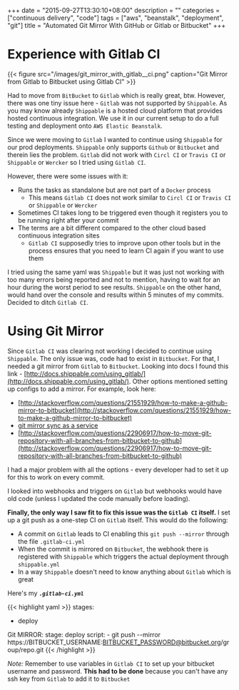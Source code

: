 +++
date = "2015-09-27T13:30:10+08:00"
description = ""
categories = ["continuous delivery", "code"]
tags = ["aws", "beanstalk", "deployment", "git"]
title = "Automated Git Mirror With GitHub or Gitlab or Bitbucket"
+++

# Experience with Gitlab CI

{{< figure src="/images/git_mirror_with_gitlab__ci.png" caption="Git Mirror from Gitlab to Bitbucket using Gitlab CI" >}}

Had to move from `BitBucket` to `Gitlab` which is really great, btw. However, there was one tiny issue here - `Gitlab` was not supported by `Shippable`.
As you may know already `Shippable` is a hosted cloud platform that provides hosted continuous integration. 
We use it in our current setup to do a full testing and deployment onto `AWS Elastic Beanstalk`.
  
Since we were moving to `Gitlab` I wanted to continue using `Shippable` for our prod deployments. `Shippable` only supports `Github` or `Bitbucket` and therein lies the problem.
`Gitlab` did not work with `Circl CI` or `Travis CI` or `Shippable` or `Wercker` so I tried using `Gitlab CI`. 

However, there were some issues with it:

- Runs the tasks as standalone but are not part of a `Docker` process
  - This means `Gitlab CI` does not work similar to `Circl CI` or `Travis CI` or `Shippable` or `Wercker`
- Sometimes CI takes long to be triggered even though it registers you to be running right after your commit
- The terms are a bit different compared to the other cloud based continuous integration sites
  - `Gitlab CI` supposedly tries to improve upon other tools but in the process ensures that you need to learn CI again if you want to use them

I tried using the same yaml was `Shippable` but it was just not working with too many errors being reported and not to mention, having to wait for an hour during the worst period to see results. 
`Shippable` on the other hand, would hand over the console and results within 5 minutes of my commits. Decided to ditch `Gitlab CI`.


# Using Git Mirror

Since `Gitlab CI` was clearing not working I decided to continue using `Shippable`. The only issue was, code had to exist in `Bitbucket`.
 For that, I needed a git mirror from `Gitlab` to `Bitbucket`. Looking into docs I found this link - [http://docs.shippable.com/using_gitlab/](http://docs.shippable.com/using_gitlab/).
 Other options mentioned setting up configs to add a mirror. For example, look here:
 
 - [http://stackoverflow.com/questions/21551929/how-to-make-a-github-mirror-to-bitbucket](http://stackoverflow.com/questions/21551929/how-to-make-a-github-mirror-to-bitbucket)
 - [git mirror sync as a service](https://github.com/git-mirror-sync/git-mirror-sync)
 - [http://stackoverflow.com/questions/22906917/how-to-move-git-repository-with-all-branches-from-bitbucket-to-github](http://stackoverflow.com/questions/22906917/how-to-move-git-repository-with-all-branches-from-bitbucket-to-github)
 
I had a major problem with all the options - every developer had to set it up for this to work on every commit.

I looked into webhooks and triggers on `Gitlab` but webhooks would have old code (unless I updated the code manually before loading).

**Finally, the only way I saw fit to fix this issue was the `Gitlab CI` itself.** I set up a git push as a one-step CI on `Gitlab` itself.
 This would do the following:
 
 - A commit on `Gitlab` leads to CI enabling this `git push --mirror` through the file `.gitlab-ci.yml`
 - When the commit is mirrored on `Bitbucket`, the webhook there is registered with `Shippable` which triggers the actual deployment through `shippable.yml`
 - In a way `Shippable` doesn't need to know anything about `Gitlab` which is great

Here's my ***`.gitlab-ci.yml`***

{{< highlight yaml >}}
stages:
  - deploy

Git MIRROR:
  stage: deploy
  script:
    - git push --mirror https://BITBUCKET_USERNAME:BITBUCKET_PASSWORD@bitbucket.org/group/repo.git
{{< /highlight >}}

*Note:* Remember to use variables in `Gitlab CI` to set up your bitbucket username and password.
  **This had to be done** because you can't have any ssh key from `Gitlab` to add it to `Bitbucket` 